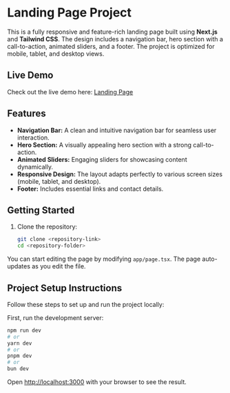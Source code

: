 # Landing Page Project

This is a fully responsive and feature-rich landing page built using **Next.js** and **Tailwind CSS**. The design includes a navigation bar, hero section with a call-to-action, animated sliders, and a footer. The project is optimized for mobile, tablet, and desktop views.

## Live Demo

Check out the live demo here: [Landing Page](https://the-creator-one.vercel.app/)

## Features

- **Navigation Bar:** A clean and intuitive navigation bar for seamless user interaction.
- **Hero Section:** A visually appealing hero section with a strong call-to-action.
- **Animated Sliders:** Engaging sliders for showcasing content dynamically.
- **Responsive Design:** The layout adapts perfectly to various screen sizes (mobile, tablet, and desktop).
- **Footer:** Includes essential links and contact details.

## Getting Started

1. Clone the repository:
   ```bash
   git clone <repository-link>
   cd <repository-folder>

You can start editing the page by modifying `app/page.tsx`. The page auto-updates as you edit the file.

## Project Setup Instructions

Follow these steps to set up and run the project locally:

First, run the development server:

```bash
npm run dev
# or
yarn dev
# or
pnpm dev
# or
bun dev
```

Open [http://localhost:3000](http://localhost:3000) with your browser to see the result.


